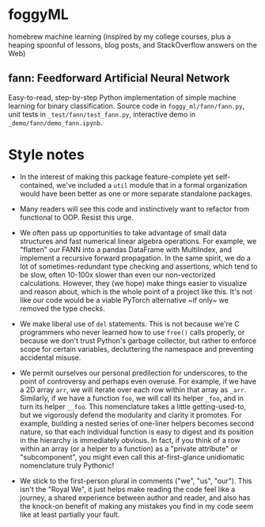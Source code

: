 # foggyML
homebrew machine learning
(inspired by my college courses, plus a
heaping spoonful of lessons, blog posts, and StackOverflow answers on the Web)

## fann: Feedforward Artificial Neural Network
Easy-to-read, step-by-step Python implementation of simple machine learning for binary classification.
Source code in `foggy_ml/fann/fann.py`,
unit tests in `_test/fann/test_fann.py`,
interactive demo in `_demo/fann/demo_fann.ipynb`.

# Style notes

- In the interest of making this package feature-complete yet self-contained,
we've included a `util` module that in a formal organization would have been
better as one or more separate standalone packages.

- Many readers will see this code and instinctively want to
refactor from functional to OOP. Resist this urge.

- We often pass up opportunities to take advantage of small
data structures and fast numerical linear algebra operations. For example,
we "flatten" our FANN into a pandas DataFrame with MultiIndex,
and implement a recursive forward propagation.
In the same spirit, we do a lot of sometimes-redundant
type checking and assertions, which tend to be slow,
often 10-100x slower than even our non-vectorized calculations.
However, they (we hope) make things easier to visualize and reason about,
which is the whole point of a project like this.
It's not like our code would be a viable
PyTorch alternative \~if only\~ we removed the type checks.

- We make liberal use of `del` statements. This is not because
we're C programmers who never learned how to use `free()` calls properly,
or because we don't trust Python's garbage collector,
but rather to enforce scope for certain variables,
decluttering the namespace and preventing accidental misuse.

- We permit ourselves our personal predilection for underscores,
to the point of controversy and perhaps even overuse.
    For example, if we have a 2D array `arr`,
we will iterate over each row within that array as `_arr`.
Similarly, if we have a function `foo`,
we will call its helper `_foo`, and in turn its helper `__foo`.
    This nomenclature takes a little getting-used-to,
but we vigorously defend the modularity and clarity it promotes. For example,
building a nested series of one-liner helpers becomes second nature,
so that each individual function is easy to digest
and its position in the hierarchy is immediately obvious.
    In fact, if you think of a row within an array (or a helper to a function)
as a "private attribute" or "subcomponent", you might even call this
at-first-glance unidiomatic nomenclature truly Pythonic!

- We stick to the first-person plural in comments ("we", "us", "our").
This isn't the "Royal We", it just helps
make reading the code feel like a journey,
a shared experience between author and reader,
and also has the knock-on benefit of making any mistakes you find
in my code seem like at least partially your fault.
